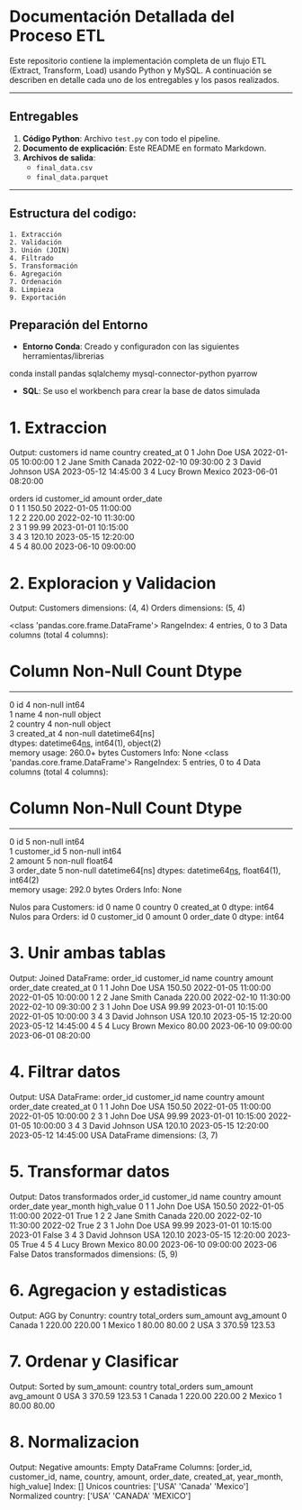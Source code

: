 # Documentación Detallada del Proceso ETL

Este repositorio contiene la implementación completa de un flujo ETL (Extract, Transform, Load) usando Python y MySQL. A continuación se describen en detalle cada uno de los entregables y los pasos realizados.

---

## Entregables

1. **Código Python**: Archivo `test.py` con todo el pipeline.  
2. **Documento de explicación**: Este README en formato Markdown.  
3. **Archivos de salida**:
   - `final_data.csv`
   - `final_data.parquet`

---

## Estructura del codigo:
    1. Extracción
    2. Validación
    3. Unión (JOIN)
    4. Filtrado
    5. Transformación
    6. Agregación
    7. Ordenación
    8. Limpieza
    9. Exportación


## Preparación del Entorno

- **Entorno Conda**: Creado y configuradon con las siguientes herramientas/librerias

conda install pandas sqlalchemy mysql-connector-python pyarrow

- **SQL**: Se uso el workbench para crear la base de datos simulada


# 1. Extraccion
Output:
customers
   id           name country          created_at 
0   1       John Doe     USA 2022-01-05 10:00:00 
1   2     Jane Smith  Canada 2022-02-10 09:30:00 
2   3  David Johnson     USA 2023-05-12 14:45:00 
3   4     Lucy Brown  Mexico 2023-06-01 08:20:00 

orders
   id  customer_id  amount          order_date   
0   1            1  150.50 2022-01-05 11:00:00   
1   2            2  220.00 2022-02-10 11:30:00   
2   3            1   99.99 2023-01-01 10:15:00   
3   4            3  120.10 2023-05-15 12:20:00   
4   5            4   80.00 2023-06-10 09:00:00   

# 2. Exploracion y Validacion
Output:
Customers dimensions:  (4, 4)
Orders dimensions:  (5, 4) 

<class 'pandas.core.frame.DataFrame'>
RangeIndex: 4 entries, 0 to 3
Data columns (total 4 columns):
 #   Column      Non-Null Count  Dtype           
---  ------      --------------  -----           
 0   id          4 non-null      int64           
 1   name        4 non-null      object          
 2   country     4 non-null      object          
 3   created_at  4 non-null      datetime64[ns]  
dtypes: datetime64[ns](1), int64(1), object(2)   
memory usage: 260.0+ bytes
Customers Info:  None
<class 'pandas.core.frame.DataFrame'>
RangeIndex: 5 entries, 0 to 4
Data columns (total 4 columns):
 #   Column       Non-Null Count  Dtype          
---  ------       --------------  -----          
 0   id           5 non-null      int64          
 1   customer_id  5 non-null      int64          
 2   amount       5 non-null      float64        
 3   order_date   5 non-null      datetime64[ns] 
dtypes: datetime64[ns](1), float64(1), int64(2)  
memory usage: 292.0 bytes
Orders Info:  None 

Nulos para Customers:  id            0
name          0
country       0
created_at    0
dtype: int64
Nulos para Orders:  id             0
customer_id    0
amount         0
order_date     0
dtype: int64

# 3. Unir ambas tablas
Output:
Joined DataFrame:
    order_id  customer_id           name country  amount          order_date          created_at
0         1            1       John Doe     USA  150.50 2022-01-05 11:00:00 2022-01-05 10:00:00
1         2            2     Jane Smith  Canada  220.00 2022-02-10 11:30:00 2022-02-10 09:30:00
2         3            1       John Doe     USA   99.99 2023-01-01 10:15:00 2022-01-05 10:00:00
3         4            3  David Johnson     USA  120.10 2023-05-15 12:20:00 2023-05-12 14:45:00
4         5            4     Lucy Brown  Mexico   80.00 2023-06-10 09:00:00 2023-06-01 08:20:00

# 4. Filtrar datos
Output:
USA DataFrame:
    order_id  customer_id           name country  amount          order_date          created_at
0         1            1       John Doe     USA  150.50 2022-01-05 11:00:00 2022-01-05 10:00:00
2         3            1       John Doe     USA   99.99 2023-01-01 10:15:00 2022-01-05 10:00:00
3         4            3  David Johnson     USA  120.10 2023-05-15 12:20:00 2023-05-12 14:45:00
 USA DataFrame dimensions:  (3, 7)

# 5. Transformar datos
Output:
Datos transformados
   order_id  customer_id           name country  amount          order_date year_month  high_value
0         1            1       John Doe     USA  150.50 2022-01-05 11:00:00    2022-01        True
1         2            2     Jane Smith  Canada  220.00 2022-02-10 11:30:00    2022-02        True
2         3            1       John Doe     USA   99.99 2023-01-01 10:15:00    2023-01       False
3         4            3  David Johnson     USA  120.10 2023-05-15 12:20:00    2023-05        True
4         5            4     Lucy Brown  Mexico   80.00 2023-06-10 09:00:00    2023-06       False
Datos transformados dimensions:  (5, 9)

# 6. Agregacion y estadisticas
Output:
AGG by Conuntry:
   country  total_orders  sum_amount  avg_amount
0  Canada             1      220.00      220.00
1  Mexico             1       80.00       80.00
2     USA             3      370.59      123.53

# 7. Ordenar y Clasificar
Output:
Sorted by sum_amount:
   country  total_orders  sum_amount  avg_amount
0     USA             3      370.59      123.53
1  Canada             1      220.00      220.00
2  Mexico             1       80.00       80.00

# 8. Normalizacion
Output:
Negative amounts:
 Empty DataFrame
Columns: [order_id, customer_id, name, country, amount, order_date, created_at, year_month, high_value]
Index: []
Unicos countries:
 ['USA' 'Canada' 'Mexico']
Normalized country:
 ['USA' 'CANADA' 'MEXICO']

